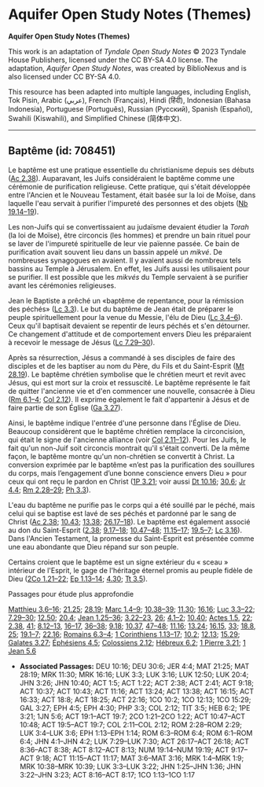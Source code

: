 # Aquifer Open Study Notes (Themes)

**Aquifer Open Study Notes (Themes)**

This work is an adaptation of *Tyndale Open Study Notes* © 2023 Tyndale House Publishers, licensed under the CC BY\-SA 4\.0 license. The adaptation, *Aquifer Open Study Notes*, was created by BiblioNexus and is also licensed under CC BY\-SA 4\.0\.

This resource has been adapted into multiple languages, including English, Tok Pisin, Arabic (عربي), French (Français), Hindi (हिंदी), Indonesian (Bahasa Indonesia), Portuguese (Português), Russian (Русский), Spanish (Español), Swahili (Kiswahili), and Simplified Chinese (简体中文).



--------------------------------

## Baptême (id: 708451)

Le baptême est une pratique essentielle du christianisme depuis ses débuts ([Ac 2\.38](https://ref.ly/Acts2:38)). Auparavant, les Juifs considéraient le baptême comme une cérémonie de purification religieuse. Cette pratique, qui s'était développée entre l'Ancien et le Nouveau Testament, était basée sur la loi de Moïse, dans laquelle l'eau servait à purifier l'impureté des personnes et des objets ([Nb 19\.14–19](https://ref.ly/Num19:14-Num19:19)).

Les non\-Juifs qui se convertissaient au judaïsme devaient étudier la *Torah* (la loi de Moïse), être circoncis (les hommes) et prendre un bain rituel pour se laver de l'impureté spirituelle de leur vie païenne passée. Ce bain de purification avait souvent lieu dans un bassin appelé un *mikvé*. De nombreuses synagogues en avaient. Il y avaient aussi de nombreux tels bassins au Temple à Jérusalem. En effet, les Juifs aussi les utilisaient pour se purifier. Il est possible que les *mikvés* du Temple servaient à se purifier avant les cérémonies religieuses.

Jean le Baptiste a prêché un «baptême de repentance, pour la rémission des péchés» ([Lc 3\.3](https://ref.ly/Luke3:3)). Le but du baptême de Jean était de préparer le peuple spirituellement pour la venue du Messie, l'élu de Dieu ([Lc 3\.4–6](https://ref.ly/Luke3:4-Luke3:6)). Ceux qu'il baptisait devaient se repentir de leurs péchés et s'en détourner. Ce changement d'attitude et de comportement envers Dieu les préparaient à recevoir le message de Jésus ([Lc 7\.29–30](https://ref.ly/Luke7:29-Luke7:30)).

Après sa résurrection, Jésus a commandé à ses disciples de faire des disciples et de les baptiser au nom du Père, du Fils et du Saint\-Esprit ([Mt 28\.19](https://ref.ly/Matt28:19)). Le baptême chrétien symbolise que le chrétien meurt et revit avec Jésus, qui est mort sur la croix et ressuscité. Le baptême représente le fait de quitter l'ancienne vie et d'en commencer une nouvelle, consacrée à Dieu ([Rm 6\.1–4](https://ref.ly/Rom6:1-Rom6:4); [Col 2\.12](https://ref.ly/Col2:12)). Il exprime également le fait d'appartenir à Jésus et de faire partie de son Église ([Ga 3\.27](https://ref.ly/Gal3:27)).

Ainsi, le baptême indique l'entrée d'une personne dans l'Église de Dieu. Beaucoup considèrent que le baptême chrétien remplace la circoncision, qui était le signe de l'ancienne alliance (voir [Col 2\.11–12](https://ref.ly/Col2:11-Col2:12)). Pour les Juifs, le fait qu'un non\-Juif soit circoncis montrait qu'il s'était converti. De la même façon, le baptême montre qu'un non\-chrétien se convertit à Christ. La conversion exprimée par le baptême «n’est pas la purification des souillures du corps, mais l’engagement d’une bonne conscience envers Dieu » pour ceux qui ont reçu le pardon en Christ ([1P 3\.21](https://ref.ly/1Pet3:21); voir aussi [Dt 10\.16](https://ref.ly/Deut10:16); [30\.6](https://ref.ly/Deut30:6); [Jr 4\.4](https://ref.ly/Jer4:4); [Rm 2\.28–29](https://ref.ly/Rom2:28-Rom2:29); [Ph 3\.3](https://ref.ly/Phil3:3)).

L'eau du baptême ne purifie pas le corps qui a été souillé par le péché, mais celui qui se baptise est lavé de ses péchés et pardonné par le sang de Christ ([Ac 2\.38](https://ref.ly/Acts2:38); [10\.43](https://ref.ly/Acts10:43); [13\.38](https://ref.ly/Acts13:38); [26\.17–18](https://ref.ly/Acts26:17-Acts26:18)). Le baptême est également associé au don du Saint\-Esprit ([2\.38](https://ref.ly/Acts2:38); [9\.17–18](https://ref.ly/Acts9:17-Acts9:18); [10\.47–48](https://ref.ly/Acts10:47-Acts10:48); [11\.15–17](https://ref.ly/Acts11:15-Acts11:17); [19\.5–7](https://ref.ly/Acts19:5-Acts19:7); [Lc 3\.16](https://ref.ly/Luke3:16)). Dans l'Ancien Testament, la promesse du Saint\-Esprit est présentée comme une eau abondante que Dieu répand sur son peuple.

Certains croient que le baptême est un signe extérieur du « sceau » intérieur de l'Esprit, le gage de l'héritage éternel promis au peuple fidèle de Dieu ([2Co 1\.21–22](https://ref.ly/2Cor1:21-2Cor1:22); [Ep 1\.13–14](https://ref.ly/Eph1:13-Eph1:14); [4\.30](https://ref.ly/Eph4:30); [Tt 3\.5](https://ref.ly/Titus3:5)).

Passages pour étude plus approfondie

[Matthieu 3\.6–16](https://ref.ly/Matt3:6-Matt3:16); [21\.25](https://ref.ly/Matt21:25); [28\.19](https://ref.ly/Matt28:19); [Marc 1\.4–9](https://ref.ly/Mark1:4-Mark1:9); [10\.38–39](https://ref.ly/Mark10:38-Mark10:39); [11\.30](https://ref.ly/Mark11:30); [16\.16](https://ref.ly/Mark16:16); [Luc 3\.3–22](https://ref.ly/Luke3:3-Luke3:22); [7\.29–30](https://ref.ly/Luke7:29-Luke7:30); [12\.50](https://ref.ly/Luke12:50); [20\.4](https://ref.ly/Luke20:4); [Jean 1\.25–36](https://ref.ly/John1:25-John1:36); [3\.22–23](https://ref.ly/John3:22-John3:23), [26](https://ref.ly/John3:26); [4\.1–2](https://ref.ly/John4:1-John4:2); [10\.40](https://ref.ly/John10:40); [Actes 1\.5](https://ref.ly/Acts1:5), [22](https://ref.ly/Acts1:22); [2\.38](https://ref.ly/Acts2:38), [41](https://ref.ly/Acts2:41); [8\.12–13](https://ref.ly/Acts8:12-Acts8:13), [16–17](https://ref.ly/Acts8:16-Acts8:17), [36–38](https://ref.ly/Acts8:36-Acts8:38); [9\.18](https://ref.ly/Acts9:18); [10\.37](https://ref.ly/Acts10:37), [47–48](https://ref.ly/Acts10:47-Acts10:48); [11\.16](https://ref.ly/Acts11:16); [13\.24](https://ref.ly/Acts13:24); [16\.15](https://ref.ly/Acts16:15), [33](https://ref.ly/Acts16:33); [18\.8](https://ref.ly/Acts18:8), [25](https://ref.ly/Acts18:25); [19\.1–7](https://ref.ly/Acts19:1-Acts19:7); [22\.16](https://ref.ly/Acts22:16); [Romains 6\.3–4](https://ref.ly/Rom6:3-Rom6:4); [1 Corinthiens 1\.13–17](https://ref.ly/1Cor1:13-1Cor1:17); [10\.2](https://ref.ly/1Cor10:2); [12\.13](https://ref.ly/1Cor12:13); [15\.29](https://ref.ly/1Cor15:29); [Galates 3\.27](https://ref.ly/Gal3:27); [Éphésiens 4\.5](https://ref.ly/Eph4:5); [Colossiens 2\.12](https://ref.ly/Col2:12); [Hébreux 6\.2](https://ref.ly/Heb6:2); [1 Pierre 3\.21](https://ref.ly/1Pet3:21); [1 Jean 5\.6](https://ref.ly/1John5:6)

* **Associated Passages:** DEU 10:16; DEU 30:6; JER 4:4; MAT 21:25; MAT 28:19; MRK 11:30; MRK 16:16; LUK 3:3; LUK 3:16; LUK 12:50; LUK 20:4; JHN 3:26; JHN 10:40; ACT 1:5; ACT 1:22; ACT 2:38; ACT 2:41; ACT 9:18; ACT 10:37; ACT 10:43; ACT 11:16; ACT 13:24; ACT 13:38; ACT 16:15; ACT 16:33; ACT 18:8; ACT 18:25; ACT 22:16; 1CO 10:2; 1CO 12:13; 1CO 15:29; GAL 3:27; EPH 4:5; EPH 4:30; PHP 3:3; COL 2:12; TIT 3:5; HEB 6:2; 1PE 3:21; 1JN 5:6; ACT 19:1–ACT 19:7; 2CO 1:21–2CO 1:22; ACT 10:47–ACT 10:48; ACT 19:5–ACT 19:7; COL 2:11–COL 2:12; ROM 2:28–ROM 2:29; LUK 3:4–LUK 3:6; EPH 1:13–EPH 1:14; ROM 6:3–ROM 6:4; ROM 6:1–ROM 6:4; JHN 4:1–JHN 4:2; LUK 7:29–LUK 7:30; ACT 26:17–ACT 26:18; ACT 8:36–ACT 8:38; ACT 8:12–ACT 8:13; NUM 19:14–NUM 19:19; ACT 9:17–ACT 9:18; ACT 11:15–ACT 11:17; MAT 3:6–MAT 3:16; MRK 1:4–MRK 1:9; MRK 10:38–MRK 10:39; LUK 3:3–LUK 3:22; JHN 1:25–JHN 1:36; JHN 3:22–JHN 3:23; ACT 8:16–ACT 8:17; 1CO 1:13–1CO 1:17

